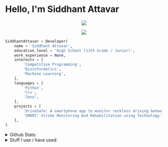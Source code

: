 # Hello, I'm Siddhant Attavar
<p align="center">
    <img src="https://readme-typing-svg.herokuapp.com?color=%2336BCF7&lines=Hello%2C+I'm+Siddhant+Attavar"/>
</p>

<p align="center">
    <img src="https://profile-counter.glitch.me/SiddhantAttavar/count.svg"/>
</p>

```python
SiddhantAttavar = Developer(
    name = 'Siddhant Attavar',
    education_level = 'High School (11th Grade / Junior)',
    work_experience = None,
    interests = [
        'Competitive Programming',
        'Bioinformatics',
        'Machine Learning',
    ],
    languages = [
        'Python',
        'C++',
        'Java',
    ],
    projects = [
        'DriveSafe: A smartphone app to monitor reckless driving behaviours',
        'SMART: Stroke Monitoring And Rehabilitation using Technology',
    ],
)
```

<details>
    <summary>
        Github Stats:
    </summary>
    <p align="center">
        <img height="125em" src="https://github-readme-stats.vercel.app/api?username=SiddhantAttavar&show_icons=true&hide_border=true&&count_private=true&include_all_commits=true&theme=onedark"/>
        <img height="125em" src="https://github-readme-stats.vercel.app/api/top-langs/?username=SiddhantAttavar&layout=compact&theme=onedark&hide_border=true&hide=jupyter%20notebook"/>
        <img height="125em" src="http://github-readme-streak-stats.herokuapp.com?user=SiddhantAttavar&theme=onedark&hide_border=true&date_format=M%20j%5B%2C%20Y%5D"/>
        <img height="125em" src="https://github-profile-summary-cards.vercel.app/api/cards/repos-per-language?username=SiddhantAttavar&theme=monokai"/>
        <img height="125em" src="https://github-profile-summary-cards.vercel.app/api/cards/most-commit-language?username=SiddhantAttavar&theme=monokai"/>
    </p>
    <p align="center">
        <img src="https://github-profile-trophy.vercel.app/?username=SiddhantAttavar&row=1&theme=onedark&hide_border=true"/>
    </p>
    <p align="center">
        <img src="https://github-profile-summary-cards.vercel.app/api/cards/profile-details?username=SiddhantAttavar&theme=monokai"/>
    </p>
</details>

<details>
    <summary>
        Stuff I use / have used:
    </summary>
    <img src="https://img.shields.io/badge/Drupal-0678BE?style=for-the-badge&logo=drupal&logoColor=white"/> <img src="https://img.shields.io/badge/GeeksforGeeks-298D46?style=for-the-badge&logo=geeksforgeeks&logoColor=white"/> <img src="https://img.shields.io/badge/Gmail-D14836?style=for-the-badge&logo=gmail&logoColor=white"/> <img src="https://img.shields.io/badge/website-000000?style=for-the-badge&logo=About.me&logoColor=white"/> <img src="https://img.shields.io/badge/WhatsApp-25D366?style=for-the-badge&logo=whatsapp&logoColor=white"/> <img src="https://img.shields.io/badge/Google_Cloud-4285F4?style=for-the-badge&logo=google-cloud&logoColor=white"/> <img src="https://img.shields.io/badge/PostgreSQL-316192?style=for-the-badge&logo=postgresql&logoColor=white"/> <img src="https://img.shields.io/badge/gimp-5C5543?style=for-the-badge&logo=gimp&logoColor=white"/> <img src="https://img.shields.io/badge/Codecademy-FFF0E5?style=for-the-badge&logo=codecademy&logoColor=303347"/> <img src="https://img.shields.io/badge/Edx-193A3E?style=for-the-badge&logo=edx&logoColor=white"/> <img src="https://img.shields.io/badge/freecodecamp-27273D?style=for-the-badge&logo=freecodecamp&logoColor=white"/> <img src="https://img.shields.io/badge/Khan%20Academy-14BF96?style=for-the-badge&logo=Khan%20Academy&logoColor=white"/> <img src="https://img.shields.io/badge/Udacity-grey?style=for-the-badge&logo=udacity&logoColor=#5FCFEE"/> <img src="https://img.shields.io/badge/Udemy-EC5252?style=for-the-badge&logo=Udemy&logoColor=white"/> <img src="https://img.shields.io/badge/Docker-2CA5E0?style=for-the-badge&logo=docker&logoColor=white"/> <img src="https://img.shields.io/badge/Django-092E20?style=for-the-badge&logo=django&logoColor=green"/> <img src="https://img.shields.io/badge/Drupal-0678BE?style=for-the-badge&logo=drupal&logoColor=white"/>  <img src="https://img.shields.io/badge/gradle-02303A?style=for-the-badge&logo=gradle&logoColor=white"/> <img src="https://img.shields.io/badge/Jekyll-CC0000?style=for-the-badge&logo=Jekyll&logoColor=white"/> <img src="https://img.shields.io/badge/Jupyter-F37626.svg?&style=for-the-badge&logo=Jupyter&logoColor=white"/> <img src="https://img.shields.io/badge/Markdown-000000?style=for-the-badge&logo=markdown&logoColor=white"/> <img src="https://img.shields.io/badge/pypi-3775A9?style=for-the-badge&logo=pypi&logoColor=white"/> <img src="https://img.shields.io/badge/Discord-5865F2?style=for-the-badge&logo=discord&logoColor=white"/> <img src="https://img.shields.io/badge/Google%20Meet-00897B?style=for-the-badge&logo=google-meet&logoColor=white"/> <img src="https://img.shields.io/badge/Microsoft_Teams-6264A7?style=for-the-badge&logo=microsoft-teams&logoColor=white"/> <img src="https://img.shields.io/badge/Zoom-2D8CFF?style=for-the-badge&logo=zoom&logoColor=white"/>  <img src="https://img.shields.io/badge/Android_Studio-3DDC84?style=for-the-badge&logo=android-studio&logoColor=white"/> <img src="https://img.shields.io/badge/Colab-F9AB00?style=for-the-badge&logo=googlecolab&color=525252"/> <img src="https://img.shields.io/badge/Gitpod-000000?style=for-the-badge&logo=gitpod&logoColor=#FFAE33"/> <img src="https://img.shields.io/badge/NeoVim-%2357A143.svg?&style=for-the-badge&logo=neovim&logoColor=white"/> <img src="https://img.shields.io/badge/replit-667881?style=for-the-badge&logo=replit&logoColor=white"/> <img src="https://img.shields.io/badge/sublime_text-%23575757.svg?&style=for-the-badge&logo=sublime-text&logoColor=important"/> <img src="https://img.shields.io/badge/Visual_Studio_Code-0078D4?style=for-the-badge&logo=visual%20studio%20code&logoColor=white"/> <img src="https://img.shields.io/badge/Editor%20Config-E0EFEF?style=for-the-badge&logo=editorconfig&logoColor=000"/> <img src="https://img.shields.io/badge/C%2B%2B-00599C?style=for-the-badge&logo=c%2B%2B&logoColor=white"/> <img src="https://img.shields.io/badge/HTML5-E34F26?style=for-the-badge&logo=html5&logoColor=white"/> <img src="https://img.shields.io/badge/Java-ED8B00?style=for-the-badge&logo=java&logoColor=white"/> <img src="https://img.shields.io/badge/JavaScript-323330?style=for-the-badge&logo=javascript&logoColor=F7DF1E"/> <img src="https://img.shields.io/badge/json-5E5C5C?style=for-the-badge&logo=json&logoColor=white"/> <img src="https://img.shields.io/badge/Keras-D00000?style=for-the-badge&logo=Keras&logoColor=white"/> <img src="https://img.shields.io/badge/Kotlin-0095D5?&style=for-the-badge&logo=kotlin&logoColor=white"/> <img src="https://img.shields.io/badge/Lua-2C2D72?style=for-the-badge&logo=lua&logoColor=white"/> <img src="https://img.shields.io/badge/Numpy-777BB4?style=for-the-badge&logo=numpy&logoColor=white"/> <img src="https://img.shields.io/badge/Pandas-2C2D72?style=for-the-badge&logo=pandas&logoColor=white"/> <img src="https://img.shields.io/badge/Plotly-239120?style=for-the-badge&logo=plotly&logoColor=white"/> <img src="https://img.shields.io/badge/Python-FFD43B?style=for-the-badge&logo=python&logoColor=blue"/> <img src="https://img.shields.io/badge/SciPy-654FF0?style=for-the-badge&logo=SciPy&logoColor=white"/> <img src="https://img.shields.io/badge/Scratch-4D97FF?style=for-the-badge&logo=Scratch&logoColor=white"/> <img src="https://img.shields.io/badge/dialogflow-FF9800?style=for-the-badge&logo=dialogflow&logoColor=white"/> <img src="https://img.shields.io/badge/Google%20Sheets-34A853?style=for-the-badge&logo=google-sheets&logoColor=white"/> <img src="https://img.shields.io/badge/LibreOffice-18A303?style=for-the-badge&logo=LibreOffice&logoColor=white"/> <img src="https://img.shields.io/badge/Microsoft_Excel-217346?style=for-the-badge&logo=microsoft-excel&logoColor=white"/> <img src="https://img.shields.io/badge/Microsoft_Office-D83B01?style=for-the-badge&logo=microsoft-office&logoColor=white"/> <img src="https://img.shields.io/badge/Microsoft_PowerPoint-B7472A?style=for-the-badge&logo=microsoft-powerpoint&logoColor=white"/> <img src="https://img.shields.io/badge/Microsoft_SharePoint-0078D4?style=for-the-badge&logo=microsoft-sharepoint&logoColor=whit"/> <img src="https://img.shields.io/badge/Microsoft_Word-2B579A?style=for-the-badge&logo=microsoft-word&logoColor=white"/> <img src="https://img.shields.io/badge/Notion-000000?style=for-the-badge&logo=notion&logoColor=white"/> <img src="https://img.shields.io/badge/Android-3DDC84?style=for-the-badge&logo=android&logoColor=white"/> <img src="https://img.shields.io/badge/Elementary%20OS-64BAFF?style=for-the-badge&logo=elementary&logoColor=white"/> <img src="https://img.shields.io/badge/Linux-FCC624?style=for-the-badge&logo=linux&logoColor=black"/> <img src="https://img.shields.io/badge/Pop!_OS-48B9C7?style=for-the-badge&logo=Pop!_OS&logoColor=white"/> <img src="https://img.shields.io/badge/Ubuntu-E95420?style=for-the-badge&logo=ubuntu&logoColor=white"/> <img src="https://img.shields.io/badge/Windows-0078D6?style=for-the-badge&logo=windows&logoColor=white"/> <img src="https://img.shields.io/badge/Arduino-00979D?style=for-the-badge&logo=Arduino&logoColor=white"/> <img src="https://img.shields.io/badge/Raspberry%20Pi-A22846?style=for-the-badge&logo=Raspberry%20Pi&logoColor=white"/> <img src="https://img.shields.io/badge/Codechef-%23B92B27.svg?&style=for-the-badge&logo=Codechef&logoColor=white"/> <img src="https://img.shields.io/badge/Codeforces-445f9d?style=for-the-badge&logo=Codeforces&logoColor=white"/> <img src="https://img.shields.io/badge/Codepen-000000?style=for-the-badge&logo=codepen&logoColor=white"/> <img src="https://img.shields.io/badge/Codewars-B1361E?style=for-the-badge&logo=Codewars&logoColor=white"/> <img src="https://img.shields.io/badge/DeviantArt-05CC47?style=for-the-badge&logo=deviantart&logoColor=white"/> <img src="https://img.shields.io/badge/GitHub-100000?style=for-the-badge&logo=github&logoColor=white"/> <img src="https://img.shields.io/badge/GitLab-330F63?style=for-the-badge&logo=gitlab&logoColor=white"/> <img src="https://img.shields.io/badge/HackerEarth-%232C3454.svg?&style=for-the-badge&logo=HackerEarth&logoColor=Blue"/> <img src="https://img.shields.io/badge/-Hackerrank-2EC866?style=for-the-badge&logo=HackerRank&logoColor=white"/> <img src="https://img.shields.io/badge/Kaggle-20BEFF?style=for-the-badge&logo=Kaggle&logoColor=white"/> <img src="https://img.shields.io/badge/-LeetCode-FFA116?style=for-the-badge&logo=LeetCode&logoColor=black"/> <img src="https://img.shields.io/badge/LinkedIn-0077B5?style=for-the-badge&logo=linkedin&logoColor=white"/> <img src="https://img.shields.io/badge/Reddit-FF4500?style=for-the-badge&logo=reddit&logoColor=white"/> <img src="https://img.shields.io/badge/Research_Gate-00CCBB.svg?&style=for-the-badge&logo=ResearchGate&logoColor=white"/> <img src="https://img.shields.io/badge/-Sololearn-3a464b?style=for-the-badge&logo=Sololearn&logoColor=white"/> <img src="https://img.shields.io/badge/StackExchange-%23ffffff.svg?&style=for-the-badge&logo=StackExchange&logoColor=white"/> <img src="https://img.shields.io/badge/Stack_Overflow-FE7A16?style=for-the-badge&logo=stack-overflow&logoColor=white"/> <img src="https://img.shields.io/badge/xda%20developers-2DAAE9?style=for-the-badge&logo=xda-developers&logoColor=white"/> <img src="https://img.shields.io/badge/YouTube_Music-FF0000?style=for-the-badge&logo=youtube-music&logoColor=white"/> <img src="https://img.shields.io/badge/F%20Droid-1976D2?style=for-the-badge&logo=f-droid&logoColor=white"/> <img src="https://img.shields.io/badge/Google_Play-414141?style=for-the-badge&logo=google-play&logoColor=white"/> <img src="https://img.shields.io/badge/YouTube-FF0000?style=for-the-badge&logo=youtube&logoColor=white"/> <img src="https://img.shields.io/badge/GIT-E44C30?style=for-the-badge&logo=git&logoColor=white"/> <img src="https://img.shields.io/badge/GNU%20Bash-4EAA25?style=for-the-badge&logo=GNU%20Bash&logoColor=white"/> <img src="https://img.shields.io/badge/powershell-5391FE?style=for-the-badge&logo=powershell&logoColor=white"/> <img src="https://img.shields.io/badge/tmux-1BB91F?style=for-the-badge&logo=tmux&logoColor=white"/> <img src="https://img.shields.io/badge/windows%20terminal-4D4D4D?style=for-the-badge&logo=windows%20terminal&logoColor=white"/> <img src="https://img.shields.io/badge/Brave-FF1B2D?style=for-the-badge&logo=Brave&logoColor=white"/> <img src="https://img.shields.io/badge/Firefox_Browser-FF7139?style=for-the-badge&logo=Firefox-Browser&logoColor=white"/> <img src="https://img.shields.io/badge/Google_chrome-4285F4?style=for-the-badge&logo=Google-chrome&logoColor=white"/> <img src="https://img.shields.io/badge/Microsoft_Edge-0078D7?style=for-the-badge&logo=Microsoft-edge&logoColor=white"/> <img src="https://img.shields.io/badge/hp%20laptop-0096D6?style=for-the-badge&logo=hp&logoColor=white"/>
</details>
